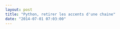 ```yaml
---
layout: post
title: "Python, retirer les accents d'une chaine"
date: "2014-07-01 07:03:00"
---
```

<script src="http://pastebin.com/embed_js.php?i=5ZFH3NKi"></script><br /><br /><div style="height: 0; overflow: hidden;">python accent accents retirer supprimer unicode unicodedata<br /></div>
